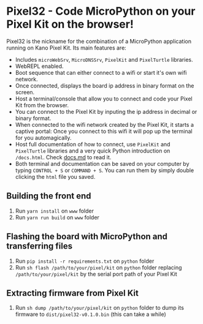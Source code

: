 # Pixel32 - Code MicroPython on your Pixel Kit on the browser!

Pixel32 is the nickname for the combination of a MicroPython application running on Kano Pixel Kit. Its main features are:

- Includes `microWebSrv`, `MicroDNSSrv`, `PixelKit` and `PixelTurtle` libraries.
- WebREPL enabled.
- Boot sequence that can either connect to a wifi or start it's own wifi network.
- Once connected, displays the board ip address in binary format on the screen.
- Host a terminal/console that allow you to connect and code your Pixel Kit from the browser.
- You can connect to the Pixel Kit by inputing the ip address in decimal or binary format.
- When connected to the wifi network created by the Pixel Kit, it starts a captive portal: Once you connect to this wifi it will pop up the terminal for you automagically.
- Host full documentation of how to connect, use `PixelKit` and `PixelTurtle` libraries and a very quick Python introduction on `/docs.html`. Check [docs.md](www/docs.md) to read it.
- Both terminal and documentation can be saved on your computer by typing `CONTROL + S` or `COMMAND + S`. You can run them by simply double clicking the `html` file you saved.

## Building the front end

1. Run `yarn install` on `www` folder
1. Run `yarn run build` on `www` folder

## Flashing the board with MicroPython and transferring files

1. Run `pip install -r requirements.txt` on `python` folder
1. Run `sh flash /path/to/your/pixel/kit` on `python` folder replacing `/path/to/your/pixel/kit` by the serial port path of your Pixel Kit

## Extracting firmware from Pixel Kit

1. Run `sh dump /path/to/your/pixel/kit` on `python` folder to dump its firmware to `dist/pixel32-v0.1.0.bin` (this can take a while)
